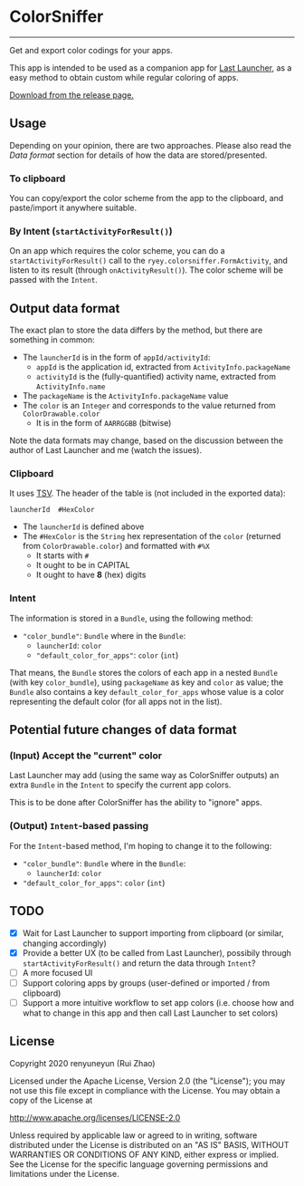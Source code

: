 # ColorSniffer

------

Get and export color codings for your apps.

This app is intended to be used as a companion app for [Last Launcher](https://github.com/SubhamTyagi/Last-Launcher), as a easy method to obtain custom while regular coloring of apps.

[Download from the release page.](https://github.com/renyuneyun/ColorSniffer/releases)

## Usage

Depending on your opinion, there are two approaches. Please also read the *Data format* section for details of how the data are stored/presented.

### To clipboard

You can copy/export the color scheme from the app to the clipboard, and paste/import it anywhere suitable.

### By Intent (`startActivityForResult()`)

On an app which requires the color scheme, you can do a `startActivityForResult()` call to the `ryey.colorsniffer.FormActivity`, and listen to its result (through `onActivityResult()`). The color scheme will be passed with the `Intent`.

## Output data format

The exact plan to store the data differs by the method, but there are something in common:

- The `launcherId` is in the form of `appId/activityId`:
   - `appId` is the application id, extracted from `ActivityInfo.packageName`
   - `activityId` is the (fully-quantified) activity name, extracted from `ActivityInfo.name`
- The `packageName` is the `ActivityInfo.packageName` value
- The `color` is an `Integer` and corresponds to the value returned from `ColorDrawable.color`
   - It is in the form of `AARRGGBB` (bitwise)

Note the data formats may change, based on the discussion between the author of Last Launcher and me (watch the issues).

### Clipboard

It uses [TSV](https://en.wikipedia.org/wiki/Tab-separated_values). The header of the table is (not included in the exported data):

```
launcherId	#HexColor
```

- The `launcherId` is defined above
- The `#HexColor` is the `String` hex representation of the `color` (returned from `ColorDrawable.color`) and formatted with `#%X`
   - It starts with `#`
   - It ought to be in CAPITAL
   - It ought to have **8** (hex) digits

### Intent

The information is stored in a `Bundle`, using the following method:

- `"color_bundle"`: `Bundle` where in the `Bundle`:
   - `launcherId`: `color`
   - `"default_color_for_apps"`: `color` (`int`)

That means, the `Bundle` stores the colors of each app in a nested `Bundle` (with key `color_bundle`), using `packageName` as key and `color` as value; the `Bundle` also contains a key `default_color_for_apps` whose value is a color representing the default color (for all apps not in the list).

## Potential future changes of data format

### (Input) Accept the "current" color

Last Launcher may add (using the same way as ColorSniffer outputs) an extra `Bundle` in the `Intent` to specify the current app colors.

This is to be done after ColorSniffer has the ability to "ignore" apps.

### (Output) `Intent`-based passing

For the `Intent`-based method, I'm hoping to change it to the following:

- `"color_bundle"`: `Bundle` where in the `Bundle`:
   - `launcherId`: `color`
- `"default_color_for_apps"`: `color` (`int`)


## TODO

- [x] Wait for Last Launcher to support importing from clipboard (or similar, changing accordingly)
- [x] Provide a better UX (to be called from Last Launcher), possibily through `startActivityForResult()` and return the data through `Intent`?
- [ ] A more focused UI
- [ ] Support coloring apps by groups (user-defined or imported / from clipboard)
- [ ] Support a more intuitive workflow to set app colors (i.e. choose how and what to change in this app and then call Last Launcher to set colors)

## License

Copyright 2020 renyuneyun (Rui Zhao)

Licensed under the Apache License, Version 2.0 (the "License");
you may not use this file except in compliance with the License.
You may obtain a copy of the License at

   http://www.apache.org/licenses/LICENSE-2.0

Unless required by applicable law or agreed to in writing, software
distributed under the License is distributed on an "AS IS" BASIS,
WITHOUT WARRANTIES OR CONDITIONS OF ANY KIND, either express or implied.
See the License for the specific language governing permissions and
limitations under the License.


